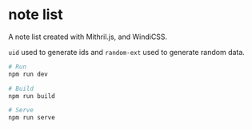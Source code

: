 # note list

A note list created with Mithril.js, and WindiCSS.

`uid` used to generate ids and `random-ext` used to generate random data.

```bash
# Run
npm run dev

# Build
npm run build

# Serve
npm run serve
```
